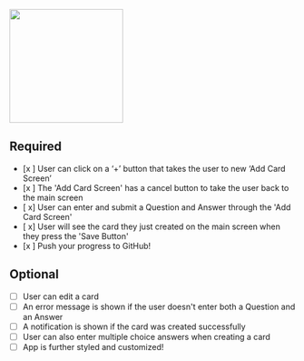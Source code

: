 

<img src="" width=200><br>


## Required
- [x ] User can click on a ‘+’ button that takes the user to new ‘Add Card Screen’
- [x ] The 'Add Card Screen' has a cancel button to take the user back to the main screen
- [ x] User can enter and submit a Question and Answer through the 'Add Card Screen'
- [ x] User will see the card they just created on the main screen when they press the 'Save Button'
- [x ] Push your progress to GitHub!

## Optional
- [ ] User can edit a card
- [ ] An error message is shown if the user doesn't enter both a Question and an Answer
- [ ] A notification is shown if the card was created successfully
- [ ] User can also enter multiple choice answers when creating a card
- [ ] App is further styled and customized!
